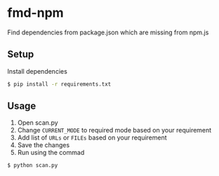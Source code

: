 # fmd-npm
Find dependencies from package.json which are missing from npm.js

## Setup

Install dependencies

```bash
$ pip install -r requirements.txt
```

## Usage

1. Open scan.py
2. Change `CURRENT_MODE` to required mode based on your requirement
3. Add list of `URLs` or `FILEs` based on your requirement
4. Save the changes
5. Run using the commad 

```bash
$ python scan.py
```

